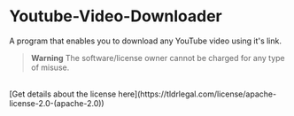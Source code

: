 # Youtube-Video-Downloader
A program that enables you to download any YouTube video using it's link.
> __Warning__
The software/license owner cannot be charged for any type of misuse.
<br>
[Get details about the license here](https://tldrlegal.com/license/apache-license-2.0-(apache-2.0))
